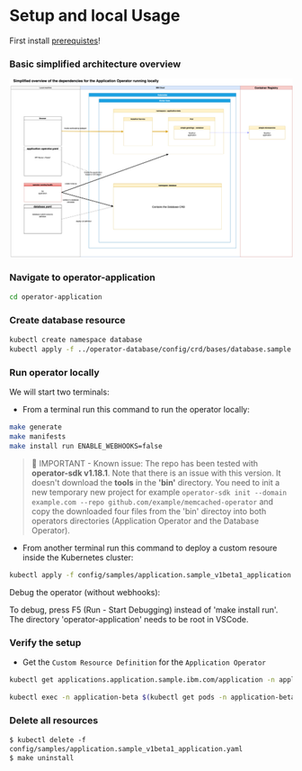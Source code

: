 # Setup and local Usage

First install [prerequistes](Prerequisites.md)!

### Basic simplified architecture overview

![](./images/simplified-architecture-02.png)

### Navigate to operator-application

```sh
cd operator-application
```

### Create database resource

```sh
kubectl create namespace database
kubectl apply -f ../operator-database/config/crd/bases/database.sample.third.party_databases.yaml
```

### Run operator locally

We will start two terminals:

* From a terminal run this command to run the operator locally:

```sh
make generate
make manifests
make install run ENABLE_WEBHOOKS=false
```

>  🔴 IMPORTANT - Known issue: The repo has been tested with **operator-sdk v1.18.1**. Note that there is an issue with this version. It doesn't download the **tools** in the **'bin'** directory. You need to init a new temporary new project for example `operator-sdk init --domain example.com --repo github.com/example/memcached-operator` and copy the downloaded four files from the 'bin' directoy into both operators directories (Application Operator and the Database Operator).

* From another terminal run this command to deploy a custom resoure inside the Kubernetes cluster:

```sh
kubectl apply -f config/samples/application.sample_v1beta1_application.yaml
```

Debug the operator (without webhooks):

To debug, press F5 (Run - Start Debugging) instead of 'make install run'. The directory 'operator-application' needs to be root in VSCode.

### Verify the setup

* Get the `Custom Resource Definition` for the `Application Operator`

```sh
kubectl get applications.application.sample.ibm.com/application -n application-beta -oyaml
```

```sh
kubectl exec -n application-beta $(kubectl get pods -n application-beta | awk '/application-deployment-microservice/ {print $1;exit}') --container application-microservice -- curl -s http://localhost:8081/hello
```

### Delete all resources

```
$ kubectl delete -f config/samples/application.sample_v1beta1_application.yaml
$ make uninstall
```